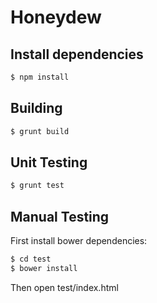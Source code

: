 # Honeydew

## Install dependencies

``` bash
$ npm install
```

## Building

``` bash
$ grunt build
```

## Unit Testing

``` bash
$ grunt test
```

## Manual Testing

First install bower dependencies:

``` bash
$ cd test
$ bower install
```

Then open test/index.html
